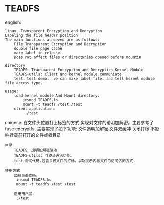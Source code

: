 # TEADFS

english:

	linux  Transparent Encryption and Decryption
	Labeling the file header position
	The main functions achieved are as follows:
		File Transparent Encryption and Decryption
		double file page cache
		make label in release
		Does not affect files or directories opened before mountin
		
	directory
		TEADFS: Transparent Encryption and Decryption Kernel Module
		TEADFS-utils: Client and kernel module communiate
		test: test demo.  we can make label file. and tell kernel module file access type.

	usage:
		load kernel module And Mount directory:
			insmod TEADFS.ko 
			mount -t teadfs /test /test
		client application:
			 ./test


chinese:
	在文件头位置打上标签的方式,实现对文件的透明加解密。主要参考了fuse encryptfs.
	主要实现了如下功能:
		文件透明加解密
		文件双缓冲
		关闭打标
		不影响挂载前打开的文件或者目录

	目录
		TEADFS: 透明加解密驱动
		TEADFS-utils: 与驱动通讯功能。
		test:测试代码.包含关闭文件的打标。以及提示内核文件的访问访问方式.

	使用方式
		加载挂载驱动:
		 insmod TEADFS.ko 
		 mount -t teadfs /test /test  
		 
		启用用户层:
		 ./test
